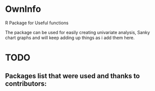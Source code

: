 # OwnInfo
R Package for Useful functions

The package can be used for easily creating univariate analysis, Sanky chart graphs and will keep adding up things as i add them here. 

# TODO 
Packages list that were used and thanks to contributors:
- 
